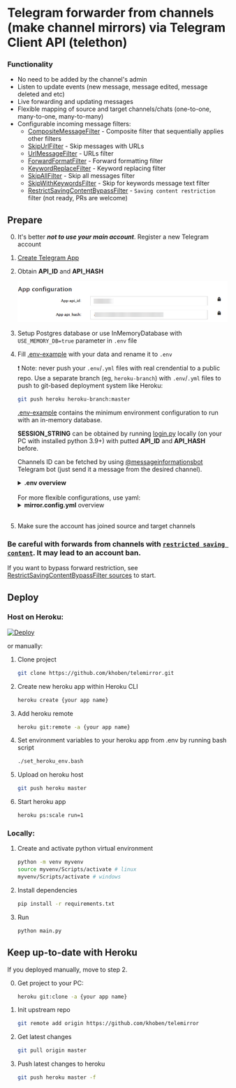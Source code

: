 # Telegram forwarder from channels (make channel mirrors) via Telegram Client API (telethon)

### Functionality
- No need to be added by the channel's admin
- Listen to update events (new message, message edited, message deleted and etc)
- Live forwarding and updating messages
- Flexible mapping of source and target channels/chats (one-to-one, many-to-one, many-to-many)
- Configurable incoming message filters:
    - [CompositeMessageFilter](/telemirror/messagefilters.py#L41) - Composite filter that sequentially applies other filters
    - [SkipUrlFilter](/telemirror/messagefilters.py#L63) - Skip messages with URLs
    - [UrlMessageFilter](/telemirror/messagefilters.py#L90) - URLs filter
    - [ForwardFormatFilter](/telemirror/messagefilters.py#L152) - Forward formatting filter
    - [KeywordReplaceFilter](/telemirror/messagefilters.py#L214) - Keyword replacing filter
    - [SkipAllFilter](/telemirror/messagefilters.py#L237) - Skip all messages filter
    - [SkipWithKeywordsFilter](/telemirror/messagefilters.py#L244) - Skip for keywords message text filter
    - [RestrictSavingContentBypassFilter](/telemirror/messagefilters.py#L257) - `Saving content restriction` filter (not ready, PRs are welcome)

## Prepare
0. It's better ***not to use your main account***. Register a new Telegram account

1. [Create Telegram App](https://my.telegram.org/apps)

2. Obtain **API_ID** and **API_HASH**

    ![Telegram API Credentials](/README.md-images/telegramapp.png)

3. Setup Postgres database or use InMemoryDatabase with `USE_MEMORY_DB=true` parameter in `.env` file

4. Fill [.env-example](.env-example) with your data and rename it to `.env`

    ❗ Note: never push your `.env`/`.yml` files with real crendential to a public repo. Use a separate branch (eg, `heroku-branch`) with `.env`/`.yml` files to push to git-based deployment system like Heroku:

    ```bash
    git push heroku heroku-branch:master
    ```

    [.env-example](.env-example) contains the minimum environment configuration to run with an in-memory database.

    **SESSION_STRING** can be obtained by running [login.py](login.py) locally (on your PC with installed python 3.9+) with putted **API_ID** and **API_HASH** before.

    Channels ID can be fetched by using [@messageinformationsbot](https://t.me/messageinformationsbot) Telegram bot (just send it a message from the desired channel).
    
    <details>
    <summary><b>.env overview</b></summary>

    ```bash
    # Telegram app ID
    API_ID=test
    # Telegram app hash
    API_HASH=test
    # Telegram session string (telethon session, see login.py in root directory)
    SESSION_STRING=test
    # Mapping between source and target channels/chats
    # Channel/chat id can be fetched by using @messageinformationsbot telegram bot
    # Channel id should be prefixed with -100
    # [id1, id2, id3:id4] means send messages from id1, id2, id3 to id4
    # id5:id6 means send messages from id5 to id6
    # [id1, id2, id3:id4];[id5:id6] semicolon means AND
    CHAT_MAPPING=[-100999999,-100999999,-100999999:-1009999999];
    # Remove URLs from incoming messages (true or false). Defaults to false
    REMOVE_URLS=false
    # Comma-separated list of URLs to remove (reddit.com,youtube.com)
    REMOVE_URLS_LIST=google.com,twitter.com
    # Comma-separated list of URLs to exclude from removal (google.com,twitter.com).
    # Will be applied after the REMOVE_URLS_LIST
    REMOVE_URLS_WL=youtube.com,youtu.be,vk.com,twitch.tv,instagram.com
    # Disable mirror message deleting (true or false). Defaults to false
    DISABLE_DELETE=false
    # Disable mirror message editing (true or false). Defaults to false
    DISABLE_EDIT=false
    # Use an in-memory database instead of Postgres DB (true or false). Defaults to false
    USE_MEMORY_DB=false
    # Postgres credentials
    DATABASE_URL=postgres://user:pass@host/dbname
    # or
    DB_NAME=test
    DB_USER=test
    DB_HOST=test
    DB_PASS=test
    # Logging level (debug, info, warning, error or critical). Defaults to info
    LOG_LEVEL=info
    ```
    </details>

    <br/>
    For more flexible configurations, use yaml:

    <details>
    <summary><b>mirror.config.yml</b> overview</summary>

    ```yaml
    # (Optional) Global filters, will be applied in order
    filters:
      - ForwardFormatFilter: # Filter name under telemirror/messagefilters.py
          format: ""           # Filters arguments
      - EmptyMessageFilter
      - UrlMessageFilter:
          blacklist: !!set
            ? t.me
      - SkipUrlFilter:
          skip_mention: false

    # (Optional) Global settings
    disable_edit: true
    disable_delete: true

    # (Required) Mirror directions
    directions:
      - from: [-1001, -1002, -1003]
        to: [-100203]

      - from: [-100226]
        to: [-1006, -1008]
    
    # (Optional) Targets config
    targets:
      - id: -1001
        # Overwrite global settings
        disable_edit: false
        disable_delete: false
        # Overwrite global filters
        filters:
          - UrlMessageFilter:
              blacklist: !!set
                ? t.me
    ```
    </details>
    <br/>

5. Make sure the account has joined source and target channels

### Be careful with forwards from channels with [`restricted saving content`](https://telegram.org/blog/protected-content-delete-by-date-and-more). It may lead to an account ban. 

If you want to bypass forward restriction, see [RestrictSavingContentBypassFilter sources](/telemirror/messagefilters.py#L257) to start.

## Deploy

### Host on Heroku:

[![Deploy](https://www.herokucdn.com/deploy/button.svg)](https://heroku.com/deploy?template=https://github.com/khoben/telemirror)

or manually:

1. Clone project

    ```bash
    git clone https://github.com/khoben/telemirror.git
    ```
2. Create new heroku app within Heroku CLI

    ```bash
    heroku create {your app name}
    ```
3. Add heroku remote

    ```bash
    heroku git:remote -a {your app name}
    ```
4. Set environment variables to your heroku app from .env by running bash script

    ```bash
    ./set_heroku_env.bash
    ```

5. Upload on heroku host

    ```bash
    git push heroku master
    ```

6. Start heroku app

    ```bash
    heroku ps:scale run=1
    ```

### Locally:
1. Create and activate python virtual environment

    ```bash
    python -m venv myvenv
    source myvenv/Scripts/activate # linux
    myvenv/Scripts/activate # windows
    ```
2. Install dependencies

    ```bash
    pip install -r requirements.txt
    ```
3. Run

    ```bash
    python main.py
    ```

## Keep up-to-date with Heroku

If you deployed manually, move to step 2.

0. Get project to your PC:

    ```bash
    heroku git:clone -a {your app name}
    ```
1. Init upstream repo

    ```bash
    git remote add origin https://github.com/khoben/telemirror
    ```
2. Get latest changes

    ```bash
    git pull origin master
    ```
3. Push latest changes to heroku

    ```bash
    git push heroku master -f
    ```
